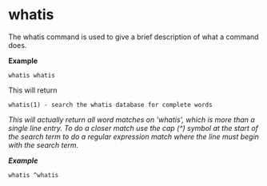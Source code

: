 # whatis

The whatis command is used to give a brief description of what a command does.

**Example**

`whatis whatis`

This will return

`whatis(1) - search the whatis database for complete words`



_This will actually return all word matches on 'whatis', which is more than a single line entry. To do a closer match use the cap \(^\) symbol at the start of the search term to do a regular expression match where the line must begin with the search term._

_**Example**_

`whatis ^whatis`



